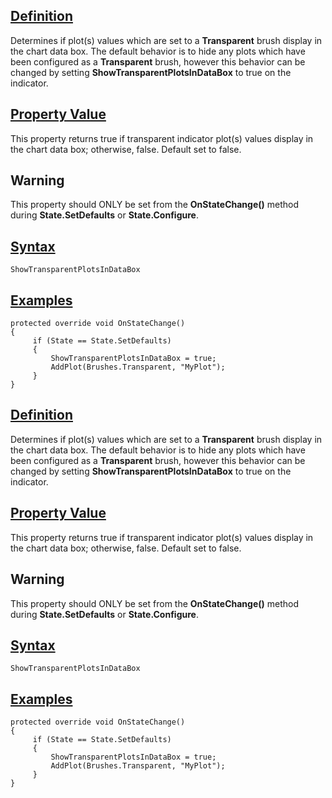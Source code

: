 ## [Definition](https://developer.ninjatrader.com/docs/desktop/showtransparentplotsindatabox\#definition)

Determines if plot(s) values which are set to a **Transparent** brush display in the chart data box. The default behavior is to hide any plots which have been configured as a **Transparent** brush, however this behavior can be changed by setting **ShowTransparentPlotsInDataBox** to true on the indicator.

## [Property Value](https://developer.ninjatrader.com/docs/desktop/showtransparentplotsindatabox\#property-value)

This property returns true if transparent indicator plot(s) values display in the chart data box; otherwise, false. Default set to false.

## Warning

This property should ONLY be set from the **OnStateChange()** method during **State.SetDefaults** or **State.Configure**.

## [Syntax](https://developer.ninjatrader.com/docs/desktop/showtransparentplotsindatabox\#syntax)

`ShowTransparentPlotsInDataBox`

## [Examples](https://developer.ninjatrader.com/docs/desktop/showtransparentplotsindatabox\#examples)

```jsx-150469391 csharp
protected override void OnStateChange()
{
     if (State == State.SetDefaults)
     {
         ShowTransparentPlotsInDataBox = true;
         AddPlot(Brushes.Transparent, "MyPlot");
     }
}

```

## [Definition](https://developer.ninjatrader.com/docs/desktop/showtransparentplotsindatabox\#definition)

Determines if plot(s) values which are set to a **Transparent** brush display in the chart data box. The default behavior is to hide any plots which have been configured as a **Transparent** brush, however this behavior can be changed by setting **ShowTransparentPlotsInDataBox** to true on the indicator.

## [Property Value](https://developer.ninjatrader.com/docs/desktop/showtransparentplotsindatabox\#property-value)

This property returns true if transparent indicator plot(s) values display in the chart data box; otherwise, false. Default set to false.

## Warning

This property should ONLY be set from the **OnStateChange()** method during **State.SetDefaults** or **State.Configure**.

## [Syntax](https://developer.ninjatrader.com/docs/desktop/showtransparentplotsindatabox\#syntax)

`ShowTransparentPlotsInDataBox`

## [Examples](https://developer.ninjatrader.com/docs/desktop/showtransparentplotsindatabox\#examples)

```jsx-150469391 csharp
protected override void OnStateChange()
{
     if (State == State.SetDefaults)
     {
         ShowTransparentPlotsInDataBox = true;
         AddPlot(Brushes.Transparent, "MyPlot");
     }
}

```